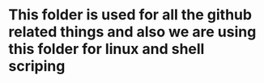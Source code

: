 # This folder is used for all the github related things and also we are using this folder for linux and shell scriping